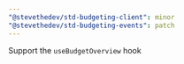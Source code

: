 ```yaml
---
"@stevethedev/std-budgeting-client": minor
"@stevethedev/std-budgeting-events": patch
---
```


Support the `useBudgetOverview` hook
